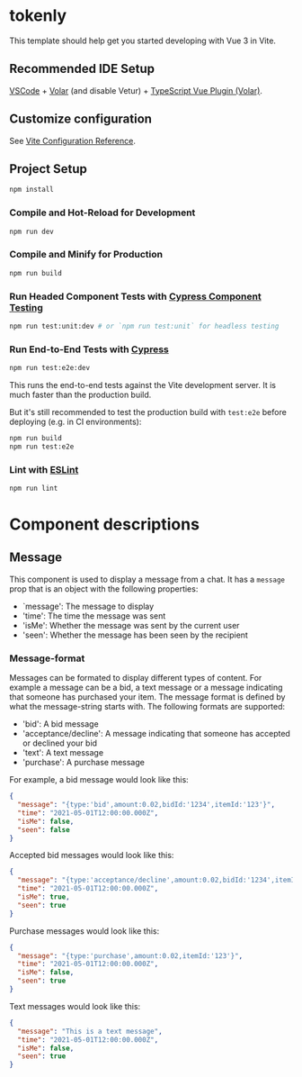# tokenly

This template should help get you started developing with Vue 3 in Vite.

## Recommended IDE Setup

[VSCode](https://code.visualstudio.com/) + [Volar](https://marketplace.visualstudio.com/items?itemName=Vue.volar) (and disable Vetur) + [TypeScript Vue Plugin (Volar)](https://marketplace.visualstudio.com/items?itemName=Vue.vscode-typescript-vue-plugin).

## Customize configuration

See [Vite Configuration Reference](https://vitejs.dev/config/).

## Project Setup

```sh
npm install
```

### Compile and Hot-Reload for Development

```sh
npm run dev
```

### Compile and Minify for Production

```sh
npm run build
```

### Run Headed Component Tests with [Cypress Component Testing](https://on.cypress.io/component)

```sh
npm run test:unit:dev # or `npm run test:unit` for headless testing
```

### Run End-to-End Tests with [Cypress](https://www.cypress.io/)

```sh
npm run test:e2e:dev
```

This runs the end-to-end tests against the Vite development server.
It is much faster than the production build.

But it's still recommended to test the production build with `test:e2e` before deploying (e.g. in CI environments):

```sh
npm run build
npm run test:e2e
```

### Lint with [ESLint](https://eslint.org/)

```sh
npm run lint
```

# Component descriptions

## Message

This component is used to display a message from a chat. It has a `message` prop that is an object with the following properties:

  * `message': The message to display
  * 'time': The time the message was sent
  * 'isMe': Whether the message was sent by the current user
  * 'seen': Whether the message has been seen by the recipient

### Message-format

Messages can be formated to display different types of content. For example a message can be a bid, a text message or a message indicating that someone has purchased your item. The message format is defined by what the message-string starts with. The following formats are supported:

  * 'bid': A bid message
  * 'acceptance/decline': A message indicating that someone has accepted or declined your bid
  * 'text': A text message
  * 'purchase': A purchase message

For example, a bid message would look like this:

```json
{
  "message": "{type:'bid',amount:0.02,bidId:'1234',itemId:'123'}",
  "time": "2021-05-01T12:00:00.000Z",
  "isMe": false,
  "seen": false
}
```

Accepted bid messages would look like this:

```json
{
  "message": "{type:'acceptance/decline',amount:0.02,bidId:'1234',itemId:'123',accepted:true}",
  "time": "2021-05-01T12:00:00.000Z",
  "isMe": true,
  "seen": true
}
```

Purchase messages would look like this:

```json
{
  "message": "{type:'purchase',amount:0.02,itemId:'123'}",
  "time": "2021-05-01T12:00:00.000Z",
  "isMe": false,
  "seen": true
}
```

Text messages would look like this:

```json
{
  "message": "This is a text message",
  "time": "2021-05-01T12:00:00.000Z",
  "isMe": false,
  "seen": true
}
```